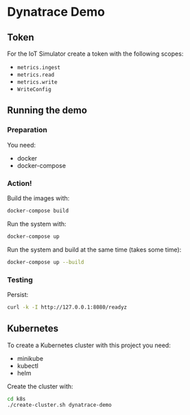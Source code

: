 # Dynatrace Demo

## Token

For the IoT Simulator create a token with the following scopes:

* `metrics.ingest`
* `metrics.read`
* `metrics.write`
* `WriteConfig`

## Running the demo

### Preparation

You need:

* docker
* docker-compose

### Action!

Build the images with:

```sh
docker-compose build
```

Run the system with:

```sh
docker-compose up
```

Run the system and build at the same time (takes some time):

```sh
docker-compose up --build
```

### Testing

Persist:

```sh
curl -k -I http://127.0.0.1:8080/readyz
```

## Kubernetes

To create a Kubernetes cluster with this project you need:

* minikube
* kubectl
* helm

Create the cluster with:

```sh
cd k8s
./create-cluster.sh dynatrace-demo
```
